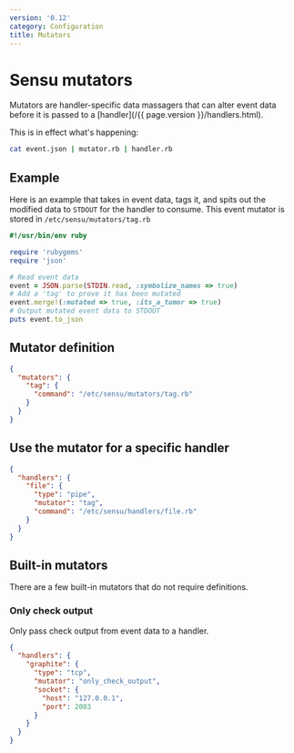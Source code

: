 ```yaml
---
version: '0.12'
category: Configuration
title: Mutators
---
```


# Sensu mutators

Mutators are handler-specific data massagers that can alter event data
before it is passed to a [handler](/{{ page.version }}/handlers.html).

This is in effect what's happening:

``` bash
cat event.json | mutator.rb | handler.rb
```

## Example
Here is an example that takes in event data, tags it, and spits out the
modified data to `STDOUT` for the handler to consume. This event mutator
is stored in `/etc/sensu/mutators/tag.rb`

``` ruby
#!/usr/bin/env ruby

require 'rubygems'
require 'json'

# Read event data
event = JSON.parse(STDIN.read, :symbolize_names => true)
# Add a 'tag' to prove it has been mutated
event.merge!(:mutated => true, :its_a_tumor => true)
# Output mutated event data to STDOUT
puts event.to_json
```

## Mutator definition

``` json
{
  "mutators": {
    "tag": {
      "command": "/etc/sensu/mutators/tag.rb"
    }
  }
}
```

## Use the mutator for a specific handler

``` json
{
  "handlers": {
    "file": {
      "type": "pipe",
      "mutator": "tag",
      "command": "/etc/sensu/handlers/file.rb"
    }
  }
}
```

## Built-in mutators

There are a few built-in mutators that do not require definitions.

### Only check output
Only pass check output from event data to a handler.

``` json
{
  "handlers": {
    "graphite": {
      "type": "tcp",
      "mutator": "only_check_output",
      "socket": {
        "host": "127.0.0.1",
        "port": 2003
      }
    }
  }
}
```

